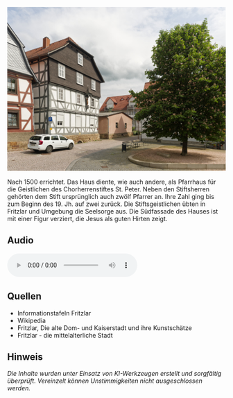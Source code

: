 ![Haus Volkers](./images/fritzlar/p23.jpg)

Nach 1500 errichtet. Das Haus diente, wie auch andere, als Pfarrhaus für die Geistlichen des Chorherrenstiftes St. Peter.
Neben den Stiftsherren gehörten dem Stift ursprünglich auch zwölf Pfarrer an. Ihre Zahl ging bis zum Beginn des 19. Jh. auf zwei zurück.
Die Stiftsgeistlichen übten in Fritzlar und Umgebung die Seelsorge aus.
Die Südfassade des Hauses ist mit einer Figur verziert, die Jesus als guten Hirten zeigt.

## Audio

<audio controls class="full-width-audio">
  <source src="locales/fritzlar/de/p23.mp3" type="audio/mpeg">
  Dein Browser unterstützt kein Audioelement.
</audio>

## Quellen

- Informationstafeln Fritzlar
- Wikipedia
- Fritzlar, Die alte Dom- und Kaiserstadt und ihre Kunstschätze
- Fritzlar - die mittelalterliche Stadt

## Hinweis

_Die Inhalte wurden unter Einsatz von KI-Werkzeugen erstellt und sorgfältig überprüft. Vereinzelt können Unstimmigkeiten nicht ausgeschlossen werden._